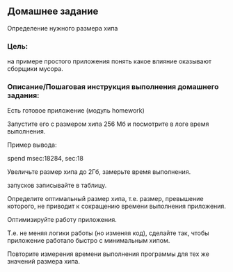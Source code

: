 ## Домашнее задание

Определение нужного размера хипа

### Цель: 

на примере простого приложения понять какое влияние оказывают сборщики мусора.

### Описание/Пошаговая инструкция выполнения домашнего задания:

Есть готовое приложение (модуль homework)

Запустите его с размером хипа 256 Мб и посмотрите в логе время выполнения.


Пример вывода:

spend msec:18284, sec:18

Увеличьте размер хипа до 2Гб, замерьте время выполнения.

запусков записывайте в таблицу.

Определите оптимальный размер хипа, т.е. размер, превышение которого,
не приводит к сокращению времени выполнения приложения.

Оптимизируйте работу приложения.

Т.е. не меняя логики работы (но изменяя код), сделайте так, чтобы приложение работало быстро с минимальным хипом.

Повторите измерения времени выполнения программы для тех же значений размера хипа.